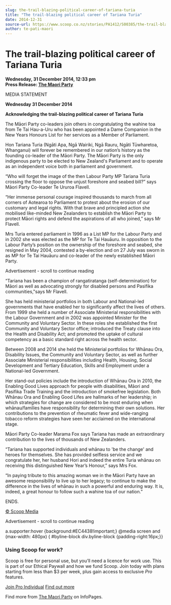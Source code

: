 ```yaml
---
slug: the-trail-blazing-political-career-of-tariana-turia
title: "The trail-blazing political career of Tariana Turia"
date: 2014-12-31
source-url: https://www.scoop.co.nz/stories/PA1412/S00385/the-trail-blazing-political-career-of-tariana-turia.htm
author: te-pati-maori
---
```

The trail-blazing political career of Tariana Turia
===================================================

**Wednesday, 31 December 2014, 12:33 pm**  
**Press Release: [The Maori Party](https://info.scoop.co.nz/The_Maori_Party)**

MEDIA STATEMENT

**Wednesday 31 December 2014**

**Acknowledging the trail-blazing political career of Tariana Turia**

The Māori Party co-leaders join others in congratulating the wahine toa from Te Tai Hau-a-Uru who has been appointed a Dame Companion in the New Years Honours List for her services as a Member of Parliament.

Hon Tariana Turia (Ngāti Apa, Ngā Wairiki, Ngā Rauru, Ngāti Tūwharetoa, Whanganui) will forever be remembered in our nation’s history as the founding co-leader of the Māori Party. The Māori Party is the only indigenous party to be elected to New Zealand's Parliament and to operate as an independent voice both in parliament and government.

“Who will forget the image of the then Labour Party MP Tariana Turia crossing the floor to oppose the unjust foreshore and seabed bill?” says Māori Party Co-leader Te Ururoa Flavell.

“Her immense personal courage inspired thousands to march from all corners of Aotearoa to Parliament to protest about the erosion of our customary and legal rights. With that brave and principled action she mobilised like-minded New Zealanders to establish the Māori Party to protect Māori rights and defend the aspirations of all who joined,” says Mr Flavell.

Mrs Turia entered parliament in 1996 as a List MP for the Labour Party and in 2002 she was elected as the MP for Te Tai Hauāuru. In opposition to the Labour Party’s position on the ownership of the foreshore and seabed, she resigned in May 2004, contested a by-election and on 27 July was sworn in as MP for Te Tai Hauāuru and co-leader of the newly established Māori Party.

Advertisement - scroll to continue reading





“Tariana has been a champion of rangatiratanga (self-determination) for Māori as well as advocating strongly for disabled persons and Pasifika communities,"says Mr Flavell.

She has held ministerial portfolios in both Labour and National-led governments that have enabled her to significantly affect the lives of others. From 1999 she held a number of Associate Ministerial responsibilities with the Labour Government and in 2002 was appointed Minister for the Community and Voluntary Sector. In these roles she established the first Community and Voluntary Sector office; introduced the Treaty clause into the Health and Disability Act; and promoted the uptake of cultural competency as a basic standard right across the health sector.

Between 2008 and 2014 she held the Ministerial portfolios for Whānau Ora, Disability Issues, the Community and Voluntary Sector, as well as further Associate Ministerial responsibilities including Health, Housing, Social Development and Tertiary Education, Skills and Employment under a National-led Government.

Her stand-out policies include the introduction of Whānau Ora in 2010, the Enabling Good Lives approach for people with disabilities, Māori and Pasifika Trade Training and the introduction of smokefree legislation. Both Whānau Ora and Enabling Good Lifes are hallmarks of her leadership; in which strategies for change are considered to be most enduring when whānau/families have responsibility for determining their own solutions. Her contributions to the prevention of rheumatic fever and wide-ranging tobacco reform strategies have seen her acclaimed on the international stage.

Māori Party Co-leader Marama Fox says Tariana has made an extraordinary contribution to the lives of thousands of New Zealanders.

“Tariana has supported individuals and whānau to 'be the change' and heroes for themselves. She has provided selfless service and we congratulate her, her husband Hori and indeed the entire Turia whānau on receiving this distinguished New Year’s Honour,” says Mrs Fox.

“In paying tribute to this amazing woman we in the Māori Party have an awesome responsibility to live up to her legacy; to continue to make the difference in the lives of whānau in such a powerful and enduring way. It is, indeed, a great honour to follow such a wahine toa of our nation.”

ENDS.

[© Scoop Media](http://www.scoop.co.nz/about/terms.html)  

Advertisement - scroll to continue reading



a.supporter:hover {background:#EC4438!important;} @media screen and (max-width: 480px) { #byline-block div.byline-block {padding-right:16px;}}

### Using Scoop for work?

Scoop is free for personal use, but you’ll need a licence for work use. This is part of our Ethical Paywall and how we fund Scoop. Join today with plans starting from less than $3 per week, plus gain access to exclusive _Pro_ features.  
  
[Join Pro Individual](https://pro.scoop.co.nz/Individual/?from=ProIn24) [Find out more](https://pro.scoop.co.nz/using-scoop-for-work/?from=ProIn24)

Find more from [The Maori Party](https://info.scoop.co.nz/The_Maori_Party) on InfoPages.